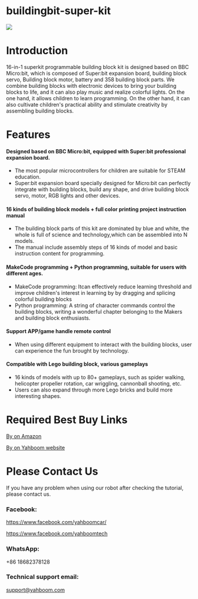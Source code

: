 # buildingbit-super-kit
![](https://github.com/YahboomTechnology/buildingbit-super-kit/blob/master/Yahboom_superkit.jpg)
# Introduction
16-in-1 superkit programmable building block kit is designed based on BBC Micro:bit, which is composed of Super:bit expansion board, building block servo, Building block motor, battery and 358 building block parts.
We combine building blocks with electronic devices to bring your building blocks to life, and it can also play music and realize colorful lights. On the one hand, it allows children to learn programming. On the other hand, it can also cultivate children's practical ability and stimulate creativity by assembling building blocks.
# Features
#### Designed based on BBC Micro:bit, equipped with Super:bit professional expansion board.
* The most popular microcontrollers for children are suitable for STEAM education.
* Super:bit expansion board specially designed for Micro:bit can perfectly integrate with building blocks, build any shape, and drive building block servo, motor, RGB lights and other devices.
#### 16 kinds of building block models + full color printing project instruction manual
* The building block parts of this kit are dominated by blue and white, the whole is full of science and technology,which can be assembled into N models.
* The manual include assembly steps of 16 kinds of model and basic instruction content for programming.
#### MakeCode programming + Python programming, suitable for users with different ages.
* MakeCode programming: Itcan effectively reduce learning threshold and improve children's interest in learning by by dragging and splicing colorful building blocks
* Python programming: A string of character commands control the building blocks, writing a wonderful chapter belonging to the Makers and building block enthusiasts.
#### Support APP/game handle remote control
* When using different equipment to interact with the building blocks, user can experience the fun brought by technology.
#### Compatible with Lego building block, various gameplays
* 16 kinds of models with up to 80+ gameplays, such as spider walking, helicopter propeller rotation, car wriggling, cannonball shooting, etc.
* Users can also expand through more Lego bricks and build more interesting shapes.
# Required Best Buy Links
[By on Amazon](https://www.amazon.com/-/zh/dp/B089YQNDZQ?ref_=ast_sto_dp)

[By on Yahboom website](https://category.yahboom.net/products/buildingbit-super-kit)

# Please Contact Us
If you have any problem when using our robot after checking the tutorial, please contact us.

### Facebook: 
https://www.facebook.com/yahboomcar/ 
  
https://www.facebook.com/yahboomtech
### WhatsApp:
+86 18682378128
### Technical support email: 
support@yahboom.com

